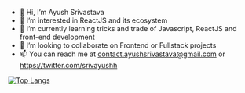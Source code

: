 - 👋 Hi, I’m Ayush Srivastava
- 👀 I’m interested in ReactJS and its ecosystem
- 🌱 I’m currently learning tricks and trade of Javascript, ReactJS and front-end development
- 💞️ I’m looking to collaborate on Frontend or Fullstack projects
- 📫 You can reach me at contact.ayushsrivastava@gmail.com or https://twitter.com/srivayushh

[![Top Langs](https://github-readme-stats-git-masterrstaa-rickstaa.vercel.app/api/top-langs/?username=ayushdevelop)](https://github.com/ayushdevelop/github-readme-stats)

<!---
ayushdevelop/ayushdevelop is a ✨ special ✨ repository because its `README.md` (this file) appears on your GitHub profile.
You can click the Preview link to take a look at your changes.
--->
